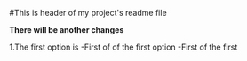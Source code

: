 #This is header of my project's readme file

**There will be another changes**

1.The first option is
  -First of of the first option
    -First of the first 

